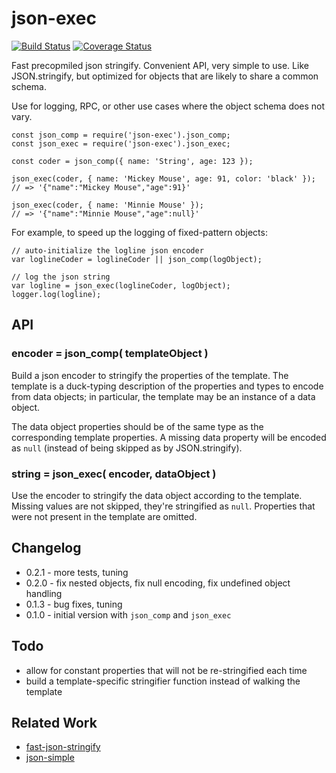 json-exec
=========
[![Build Status](https://travis-ci.org/andrasq/node-json-exec.svg?branch=master)](https://travis-ci.org/andrasq/node-json-exec)
[![Coverage Status](https://coveralls.io/repos/github/andrasq/node-json-exec/badge.svg?branch=master)](https://coveralls.io/github/andrasq/node-json-exec?branch=master)

Fast precopmiled json stringify.  Convenient API, very simple to use.  Like JSON.stringify,
but optimized for objects that are likely to share a common schema.

Use for logging, RPC, or other use cases where the object schema does not vary.

    const json_comp = require('json-exec').json_comp;
    const json_exec = require('json-exec').json_exec;

    const coder = json_comp({ name: 'String', age: 123 });

    json_exec(coder, { name: 'Mickey Mouse', age: 91, color: 'black' });
    // => '{"name":"Mickey Mouse","age":91}'

    json_exec(coder, { name: 'Minnie Mouse' });
    // => '{"name":"Minnie Mouse","age":null}'

For example, to speed up the logging of fixed-pattern objects:

    // auto-initialize the logline json encoder
    var loglineCoder = loglineCoder || json_comp(logObject);

    // log the json string
    var logline = json_exec(loglineCoder, logObject);
    logger.log(logline);


API
----------------

### encoder = json_comp( templateObject )

Build a json encoder to stringify the properties of the template.  The template is a
duck-typing description of the properties and types to encode from data objects; in
particular, the template may be an instance of a data object.

The data object properties should be of the same type as the corresponding template
properties.  A missing data property will be encoded as `null` (instead of being skipped as
by JSON.stringify).


### string = json_exec( encoder, dataObject )

Use the encoder to stringify the data object according to the template.  Missing values are
not skipped, they're stringified as `null`.  Properties that were not present in the template
are omitted.


Changelog
----------------

- 0.2.1 - more tests, tuning
- 0.2.0 - fix nested objects, fix null encoding, fix undefined object handling
- 0.1.3 - bug fixes, tuning
- 0.1.0 - initial version with `json_comp` and `json_exec`


Todo
----------------

- allow for constant properties that will not be re-stringified each time
- build a template-specific stringifier function instead of walking the template


Related Work
----------------

- [fast-json-stringify](http://github.com/fastify/fast-json-stringify)
- [json-simple](http://github.com/andrasq/node-json-simple)
